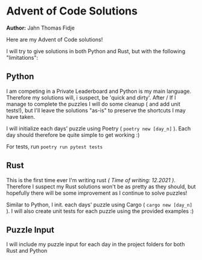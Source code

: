# Advent of Code Solutions

**Author:** Jahn Thomas Fidje  

Here are my Advent of Code solutions!  

I will try to give solutions in both Python and Rust, but with the following "limitations":

## Python
I am competing in a Private Leaderboard and Python is my main language. Therefore my solutions will, i suspect, be 'quick and dirty'. After / If I manage to complete the puzzles I will do some cleanup ( and add unit tests!), but I'll leave the solutions "as-is" to preserve the shortcuts I may have taken. 

I will initialize each days' puzzle using Poetry ( `poetry new [day_n]` ). Each day should therefore be quite simple to get working :)

For tests, run `poetry run pytest tests`

## Rust
This is the first time ever I'm writing rust _( Time of writing: 12.2021 )_. Therefore I suspect my Rust solutions won't be as pretty as they should, but hopefully there will be some improvement as I continue to solve puzzles!  

Similar to Python, I init. each days' puzzle using Cargo ( `cargo new [day_n]` ). I will also create unit tests for each puzzle using the provided examples :)

## Puzzle Input
I will include my puzzle input for each day in the project folders for both Rust and Python


